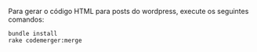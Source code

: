 Para gerar o código HTML para posts do wordpress, execute os seguintes comandos:

```
bundle install
rake codemerger:merge
```
